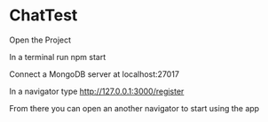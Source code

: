 # ChatTest

Open the Project

In a terminal run npm start

Connect a MongoDB server at localhost:27017

In a navigator type http://127.0.0.1:3000/register

From there you can open an another navigator to start using the app